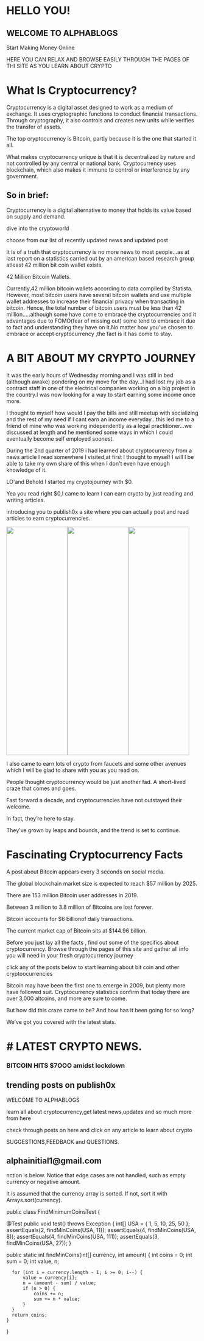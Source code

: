 <h1>HELLO YOU!</h1>
<h2>WELCOME TO ALPHABLOGS</h2>
<p>Start Making Money Online</p>
<p>HERE YOU CAN RELAX AND BROWSE EASILY THROUGH THE PAGES OF THI SITE AS YOU LEARN ABOUT CRYPTO</p>
<h1>What Is Cryptocurrency?</h1>
<p>Cryptocurrency is a digital asset designed to work as a medium of exchange. It uses cryptographic functions to conduct financial transactions. Through cryptography, it also controls and creates new units while verifies the transfer of assets.</p>

<p>The top cryptocurrency is Bitcoin, partly because it is the one that started it all.</p>
<p>What makes cryptocurrency unique is that it is decentralized by nature and not controlled by any central or national bank. Cryptocurrency uses blockchain, which also makes it immune to control or interference by any government.</p>

<h2>So in brief:</h2>

<p>Cryptocurrency is a digital alternative to money that holds its value based on supply and demand.</p>
<p>dive into the cryptoworld</p>
<script src="https://www.publish0x.com/widget/code"></script><publish0x-posts-widget aff="YRdGM48aDz" font-color="rgba(3,10,27,1)" content-ids="yb2elQna27q3dOaw" width="600"></publish0x-posts-widget>
<script src="https://www.publish0x.com/widget/code"></script><publish0x-posts-widget aff="YRdGM48aDz" background-color="rgba(16,25,101,1)" font-color="rgba(45,185,22,1)" content-ids="7jGv28WP6GY9wZKW" width="600"></publish0x-posts-widget>
<p>choose from our list of recently updated news and updated post</p>
<script src="https://www.publish0x.com/widget/code"></script><publish0x-posts-widget aff="YRdGM48aDz" background-color="rgba(114,106,106,0.77)" font-color="rgba(2,29,25,1)" posts-number="9" content-ids="e1K3D8ZmglQvZb67,652okqxBp58vGOaZ,6zXRvqk1w58lA4Kn" width="600"></publish0x-posts-widget>
<p>It is of a truth that cryptocurrency is no more news to most people...as at last report on a statistics carried out by an american based research group atleast 42 million bit coin wallet exists.</p>
<p>42 Million Bitcoin Wallets.</p>
<p>Currently,42 million bitcoin wallets according to data compiled by Statista. However, most bitcoin users have several bitcoin wallets and use multiple wallet addresses to increase their financial privacy when transacting in bitcoin. Hence, the total number of bitcoin users must be less than 42 million.....although some have come to embrace the cryptocurrencies and it advantages due to FOMO(fear of missing out) some tend to embrace it due to fact and understanding they have on it.No matter how you've chosen to embrace or accept cryptocurrency ,the fact is it has come to stay.</p>
<h1>A BIT ABOUT MY CRYPTO JOURNEY</h1>
<p>It was the early hours of Wednesday morning and I was still in bed (although awake) pondering on my move for the day...I had lost my job as a contract staff in one of the electrical companies working on a big project in the country.I was now looking for a way to start earning some income once more.</p>
<p>I thought to myself how would I pay the bills and still meetup with socializing and the rest of my need if I cant earn an income everyday...this led me to a friend of mine who was working independently as a legal practitioner...we discussed at length and he mentioned some ways in which I could eventually become self employed soonest.</p>
<p>During the 2nd quarter of 2019 i had learned about cryptocurrency from a news article I read somewhere I visited,at first I thought to myself I will I be able to take my own share of this when I don't even have enough knowledge of it.</p>
<p>LO'and Behold I started my cryptojourney with $0.</p>
<p>Yea you read right $0,I came to learn I can earn cryoto by just reading and writing articles.</p>
<P>introducing you to publish0x a site where you can actually post and read articles to earn cryptocurrencies.</p>
<a href="https://www.publish0x.com?a=YRdGM48aDz"><img src="https://cdn.publish0x.com/prod/fs/images/05ed230ce80c4ef97b96a5f8ef1e48a8958c20c9af1123830af28ec936895ad5.png" width="160" height="600" /></a><a href="https://www.publish0x.com?a=YRdGM48aDz"><img src="https://cdn.publish0x.com/prod/fs/images/05ed230ce80c4ef97b96a5f8ef1e48a8958c20c9af1123830af28ec936895ad5.png" width="160" height="600" /></a><a href="https://www.publish0x.com?a=YRdGM48aDz"><img src="https://cdn.publish0x.com/prod/fs/images/05ed230ce80c4ef97b96a5f8ef1e48a8958c20c9af1123830af28ec936895ad5.png" width="160" height="600" /></a>
<p>I also came to earn lots of crypto from faucets and some other avenues which I will be glad to share with you as you read on.</p>
<p>People thought cryptocurrency would be just another fad. A short-lived craze that comes and goes.</p>
<script src="https://www.publish0x.com/widget/code"></script><publish0x-posts-widget aff="YRdGM48aDz" background-color="rgba(114,106,106,0.77)" font-color="rgba(2,29,25,1)" posts-number="9" content-ids="e1K3D8ZmglQvZb67,652okqxBp58vGOaZ,6zXRvqk1w58lA4Kn" width="600"></publish0x-posts-widget>
<p>Fast forward a decade, and cryptocurrencies have not outstayed their welcome.</p>
<p>In fact, they’re here to stay.</p>
<p>They’ve grown by leaps and bounds, and the trend is set to continue.</p>
<h1>Fascinating Cryptocurrency Facts</h1>
<p>A post about Bitcoin appears every 3 seconds on social media.</p>
<p>The global blockchain market size is expected to reach $57 million by 2025.</p>
<p>There are 153 million Bitcoin user addresses in 2019.</p>
<p>Between 3 million to 3.8 million of Bitcoins are lost forever.</p>
<p>Bitcoin accounts for $6 billionof daily transactions.</p>
<p>The current market cap of Bitcoin sits at $144.96 billion.</p>
<p>Before you just lay all the facts , find out some of the specifics about cryptocurrency. Browse through the pages of this site and gather all info you will need in your fresh cryptocurrency journey</p>
<p>click any of the posts below to start learning about bit coin and other cryptoocurrencies</p>
<p>Bitcoin may have been the first one to emerge in 2009, but plenty more have followed suit. Cryptocurrency statistics confirm that today there are over 3,000 altcoins, and more are sure to come.</p>
<p>But how did this craze came to be? And how has it been going for so long?</p>
<p>We’ve got you covered with the latest stats.</p>
<h1># LATEST CRYPTO NEWS.</h1>
<h3>BITCOIN HITS $7OOO amidst lockdown</h3>
<script src="https://www.publish0x.com/widget/code"></script><publish0x-posts-widget aff="YRdGM48aDz" background-color="rgba(99,86,86,0.52)" font-color="rgba(10,63,27,1)" content-ids="r6XW4jQr2ZQvyMwE,vK3yj8Vv0g896Ll1,pZMr2OYPo8ANly51" width="600"></publish0x-posts-widget>
<script src="https://www.publish0x.com/widget/code"></script><publish0x-posts-widget aff="YRdGM48aDz" background-color="rgba(1,1,18,1)" font-color="rgba(36,209,109,1)" posts-number="9" content-ids="652okqxgm2YvGOaZ,r6XW4jQr2ZQvyMwE,n41VEQGrjaqMJD0g" width="600"></publish0x-posts-widget>
<h2>trending posts on publish0x</h2>
<script src="https://www.publish0x.com/widget/code"></script><publish0x-posts-widget aff="YRdGM48aDz" background-color="rgba(1,1,18,1)" font-color="rgba(36,209,109,1)" posts-number="9" content-ids="652okqxgm2YvGOaZ,r6XW4jQr2ZQvyMwE,n41VEQGrjaqMJD0g" width="600"></publish0x-posts-widget>
<p>WELCOME TO ALPHABLOGS</p>
<p>learn all about cryptocurrency,get latest news,updates and so much more from here</p>
<p>check through posts on here and click on any article to learn about crypto</p>
<p>SUGGESTIONS,FEEDBACK and QUESTIONS.</p>
<h2>alphainitial1@gmail.com</h2>
nction is below. Notice that edge cases are not handled, such as empty currency or negative amount.

It is assumed that the currency array is sorted. If not, sort it with Arrays.sort(currency).

public class FindMinimumCoinsTest {

  @Test
  public void test() throws Exception {
      int[] USA = { 1, 5, 10, 25, 50 };
      assertEquals(2, findMinCoins(USA, 11));
      assertEquals(4, findMinCoins(USA, 8));
      assertEquals(4, findMinCoins(USA, 111));
      assertEquals(3, findMinCoins(USA, 27));
  }

  public static int findMinCoins(int[] currency, int amount) {
      int coins = 0;
      int sum = 0;
      int value, n;

      for (int i = currency.length - 1; i >= 0; i--) {
          value = currency[i];
          n = (amount - sum) / value;
          if (n > 0) {
              coins += n;
              sum += n * value;
          }
      }
      return coins;
    }
}
